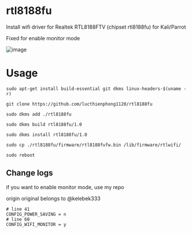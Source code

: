 # rtl8188fu

Install wifi driver for Realtek RTL8188FTV (chipset rtl8188fu) for Kali/Parrot

Fixed for enable monitor mode

![image](https://user-images.githubusercontent.com/90561566/164728137-e0ecaf67-b1a0-411a-811c-3a6e655b5c0c.png)

# Usage

```
sudo apt-get install build-essential git dkms linux-headers-$(uname -r)

git clone https://github.com/lucthienphong1120/rtl8188fu

sudo dkms add ./rtl8188fu

sudo dkms build rtl8188fu/1.0

sudo dkms install rtl8188fu/1.0

sudo cp ./rtl8188fu/firmware/rtl8188fufw.bin /lib/firmware/rtlwifi/

sudo reboot
```

## Change logs

if you want to enable monitor mode, use my repo

origin original belongs to @kelebek333

```
# line 41
CONFIG_POWER_SAVING = n
# line 60
CONFIG_WIFI_MONITOR = y
```

